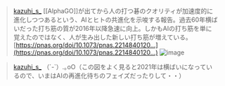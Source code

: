 
> [kazuhi_s_](https://twitter.com/kazuhi_s_/status/1638430695524831232/photo/1) [[AlphaGO]]が出てから人の打つ碁のクオリティが加速度的に進化しつつあるという、AIとヒトの共進化を示唆する報告。過去60年横ばいだった打ち筋の質が2016年以降急速に向上。しかもAIの打ち筋を単に覚えたのではなく、人が生み出した新しい打ち筋が増えている。
>  [https://pnas.org/doi/10.1073/pnas.2214840120…](https://pnas.org/doi/10.1073/pnas.2214840120…)
>  ![image](https://pbs.twimg.com/media/Frzf9JlaEAEufSD?format=jpg&name=medium#.png)

> [kazuhi_s_](https://twitter.com/kazuhi_s_/status/1638433412565577728) （´-`）.｡oO（この図をよく見ると2021年は横ばいになっているので、いまはAIの再進化待ちのフェイズだったりして・・）
